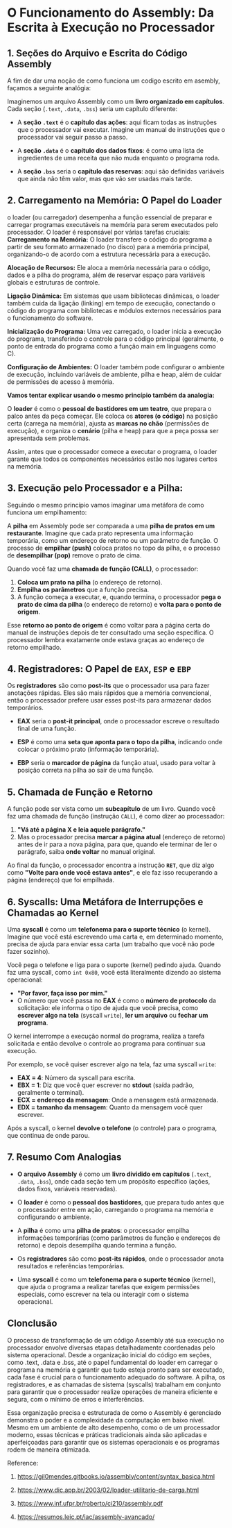
# O Funcionamento do Assembly: Da Escrita à Execução no Processador

## 1. Seções do Arquivo e Escrita do Código Assembly

A fim de dar uma noção de como funciona um codigo escrito em asembly, façamos a
seguinte analógia:

Imaginemos um arquivo Assembly como um **livro organizado em capítulos**. 
Cada seção (`.text`, `.data`, `.bss`) seria um capítulo diferente:

- A **seção `.text`** é o **capítulo das ações**: 
aqui ficam todas as instruções que o processador vai executar. Imagine um manual
de instruções que o processador vai seguir passo a passo.

- A **seção `.data`** é o **capítulo dos dados fixos**: 
é como uma lista de ingredientes de uma receita que não muda enquanto o programa roda.

- A **seção `.bss`** seria o **capítulo das reservas**:
aqui são definidas variáveis que ainda não têm valor, mas que vão ser usadas mais tarde.

## 2. Carregamento na Memória: O Papel do Loader

o loader (ou carregador) desempenha a função essencial de preparar e carregar programas
executáveis na memória para serem executados pelo processador. O loader é responsável
por várias tarefas cruciais: 
**Carregamento na Memória:**
O loader transfere o código do programa a partir de seu formato armazenado (no disco)
 para a memória principal, organizando-o de acordo com a estrutura necessária para a execução.

**Alocação de Recursos:** 
Ele aloca a memória necessária para o código, dados e a pilha do programa, além de
reservar espaço para variáveis globais e estruturas de controle.

**Ligação Dinâmica:** 
Em sistemas que usam bibliotecas dinâmicas, o loader também cuida da ligação (linking)
em tempo de execução, conectando o código do programa com bibliotecas e módulos externos
necessários para o funcionamento do software.

**Inicialização do Programa:** 
Uma vez carregado, o loader inicia a execução do programa, transferindo o controle para
o código principal (geralmente, o ponto de entrada do programa como a função main em
linguagens como C).

**Configuração de Ambientes:** O loader também pode configurar o ambiente de execução, 
incluindo variáveis de ambiente, pilha e heap, além de cuidar de permissões de acesso à memória.

**Vamos tentar explicar usando o mesmo princípio também da analogia:**

O **loader** é como o **pessoal de bastidores em um teatro**, que prepara o palco antes
da peça começar. Ele coloca os **atores (o código)** na posição certa (carrega na memória),
ajusta as **marcas no chão** (permissões de execução), e organiza o **cenário** (pilha e heap)
para que a peça possa ser apresentada sem problemas.

Assim, antes que o processador comece a executar o programa, o loader garante que todos os
componentes necessários estão nos lugares certos na memória.

## 3. Execução pelo Processador e a Pilha: 

Seguindo o mesmo princípio vamos imaginar  uma metáfora de como funciona um empilhamento:

A **pilha** em Assembly pode ser comparada a uma **pilha de pratos em um restaurante**. 
Imagine que cada prato representa uma informação temporária, como um endereço de retorno
ou um parâmetro de função. O processo de **empilhar (push)** coloca pratos no topo da pilha,
e o processo de **desempilhar (pop)** remove o prato de cima.

Quando você faz uma **chamada de função (CALL)**, o processador:

1. **Coloca um prato na pilha** (o endereço de retorno).
2. **Empilha os parâmetros** que a função precisa.
3. A função começa a executar, e, quando termina, o processador **pega o prato de cima da pilha**
(o endereço de retorno) e **volta para o ponto de origem**.

Esse **retorno ao ponto de origem** é como voltar para a página certa do manual de instruções depois
de ter consultado uma seção específica. O processador lembra exatamente onde estava graças 
ao endereço de retorno empilhado.

## 4. Registradores: O Papel de `EAX`, `ESP` e `EBP`

Os **registradores** são como **post-its** que o processador usa para fazer anotações rápidas. 
Eles são mais rápidos que a memória convencional, então o processador prefere usar esses
post-its para armazenar dados temporários.

- **EAX** seria o **post-it principal**, onde o processador escreve o resultado final de uma função.

- **ESP** é como uma **seta que aponta para o topo da pilha**, indicando onde colocar o próximo
 prato (informação temporária).

- **EBP** seria o **marcador de página** da função atual, usado para voltar à posição correta
 na pilha ao sair de uma função.

## 5. Chamada de Função e Retorno

A função pode ser vista como um **subcapítulo** de um livro. Quando você faz uma chamada de
função (instrução `CALL`), é como dizer ao processador:

1. **"Vá até a página X e leia aquele parágrafo."**
2. Mas o processador precisa **marcar a página atual** (endereço de retorno) antes de ir para
a nova página, para que, quando ele terminar de ler o parágrafo, saiba **onde voltar** 
no manual original.

Ao final da função, o processador encontra a instrução **`RET`**, que diz algo como 
**"Volte para onde você estava antes"**, e ele faz isso recuperando a página (endereço)
que foi empilhada.

## 6. Syscalls: Uma Metáfora de Interrupções e Chamadas ao Kernel

Uma **syscall** é como um **telefonema para o suporte técnico** (o kernel). Imagine que
você está escrevendo uma carta e, em determinado momento, precisa de ajuda para enviar
essa carta (um trabalho que você não pode fazer sozinho).

Você pega o telefone e liga para o suporte (kernel) pedindo ajuda. Quando faz uma 
syscall, como `int 0x80`, você está literalmente dizendo ao sistema operacional: 

- **"Por favor, faça isso por mim."**
- O número que você passa no **EAX** é como o **número de protocolo** da solicitação: 
ele informa o tipo de ajuda que você precisa, como **escrever algo na tela** 
(syscall `write`), **ler um arquivo** ou **fechar um programa**.

O kernel interrompe a execução normal do programa, realiza a tarefa solicitada e 
então devolve o controle ao programa para continuar sua execução.

Por exemplo, se você quiser escrever algo na tela, faz uma syscall `write`:

- **EAX = 4**: Número da syscall para escrita.
- **EBX = 1**: Diz que você quer escrever no **stdout** (saída padrão, geralmente o terminal).
- **ECX = endereço da mensagem**: Onde a mensagem está armazenada.
- **EDX = tamanho da mensagem**: Quanto da mensagem você quer escrever.

Após a syscall, o kernel **devolve o telefone** (o controle) para o programa, que continua de onde parou.

## 7. Resumo Com Analogias

- **O arquivo Assembly** é como um **livro dividido em capítulos** (`.text`, `.data`, `.bss`), 
onde cada seção tem um propósito específico (ações, dados fixos, variáveis reservadas).

- O **loader** é como o **pessoal dos bastidores**, que prepara tudo antes que o processador
entre em ação, carregando o programa na memória e configurando o ambiente.

- A **pilha** é como uma **pilha de pratos**: o processador empilha informações temporárias
(como parâmetros de função e endereços de retorno) e depois desempilha quando termina a função.

- Os **registradores** são como **post-its rápidos**, onde o processador anota resultados
e referências temporárias.

- Uma **syscall** é como um **telefonema para o suporte técnico** (kernel), que ajuda o
programa a realizar tarefas que exigem permissões especiais, como escrever na tela ou
interagir com o sistema operacional.

## Clonclusão

O processo de transformação de um código Assembly até sua execução no processador envolve
diversas etapas detalhadamente coordenadas pelo sistema operacional. Desde a organização
inicial do código em seções, como .text, .data e .bss, até o papel fundamental do loader
em carregar o programa na memória e garantir que tudo esteja pronto para ser executado,
cada fase é crucial para o funcionamento adequado do software. 
A pilha, os registradores, e as chamadas de sistema (syscalls) trabalham em conjunto
para garantir que o processador realize operações de maneira eficiente e segura, com o
mínimo de erros e interferências.

Essa organização precisa e estruturada de como o Assembly é gerenciado demonstra o poder
e a complexidade da computação em baixo nível. Mesmo em um ambiente de alto desempenho,
como o de um processador moderno, essas técnicas e práticas tradicionais ainda são aplicadas
e aperfeiçoadas para garantir que os sistemas operacionais e os programas rodem de maneira
otimizada.


Reference:

1. https://gil0mendes.gitbooks.io/assembly/content/syntax_basica.html

2. https://www.dic.app.br/2003/02/loader-utilitario-de-carga.html

3. https://www.inf.ufpr.br/roberto/ci210/assembly.pdf

4. https://resumos.leic.pt/iac/assembly-avancado/
